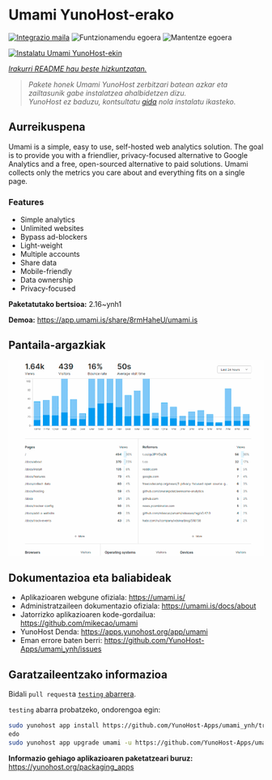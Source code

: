 <!--
Ohart ongi: README hau automatikoki sortu da <https://github.com/YunoHost/apps/tree/master/tools/readme_generator>ri esker
EZ editatu eskuz.
-->

# Umami YunoHost-erako

[![Integrazio maila](https://apps.yunohost.org/badge/integration/umami)](https://ci-apps.yunohost.org/ci/apps/umami/)
![Funtzionamendu egoera](https://apps.yunohost.org/badge/state/umami)
![Mantentze egoera](https://apps.yunohost.org/badge/maintained/umami)

[![Instalatu Umami YunoHost-ekin](https://install-app.yunohost.org/install-with-yunohost.svg)](https://install-app.yunohost.org/?app=umami)

*[Irakurri README hau beste hizkuntzatan.](./ALL_README.md)*

> *Pakete honek Umami YunoHost zerbitzari batean azkar eta zailtasunik gabe instalatzea ahalbidetzen dizu.*  
> *YunoHost ez baduzu, kontsultatu [gida](https://yunohost.org/install) nola instalatu ikasteko.*

## Aurreikuspena

Umami is a simple, easy to use, self-hosted web analytics solution. The goal is to provide you with a friendlier, privacy-focused alternative to Google Analytics and a free, open-sourced alternative to paid solutions. Umami collects only the metrics you care about and everything fits on a single page. 

### Features

- Simple analytics
- Unlimited websites
- Bypass ad-blockers
- Light-weight
- Multiple accounts
- Share data
- Mobile-friendly
- Data ownership
- Privacy-focused


**Paketatutako bertsioa:** 2.16~ynh1

**Demoa:** <https://app.umami.is/share/8rmHaheU/umami.is>

## Pantaila-argazkiak

![Umami(r)en pantaila-argazkia](./doc/screenshots/dark.png)

## Dokumentazioa eta baliabideak

- Aplikazioaren webgune ofiziala: <https://umami.is/>
- Administratzaileen dokumentazio ofiziala: <https://umami.is/docs/about>
- Jatorrizko aplikazioaren kode-gordailua: <https://github.com/mikecao/umami>
- YunoHost Denda: <https://apps.yunohost.org/app/umami>
- Eman errore baten berri: <https://github.com/YunoHost-Apps/umami_ynh/issues>

## Garatzaileentzako informazioa

Bidali `pull request`a [`testing` abarrera](https://github.com/YunoHost-Apps/umami_ynh/tree/testing).

`testing` abarra probatzeko, ondorengoa egin:

```bash
sudo yunohost app install https://github.com/YunoHost-Apps/umami_ynh/tree/testing --debug
edo
sudo yunohost app upgrade umami -u https://github.com/YunoHost-Apps/umami_ynh/tree/testing --debug
```

**Informazio gehiago aplikazioaren paketatzeari buruz:** <https://yunohost.org/packaging_apps>
